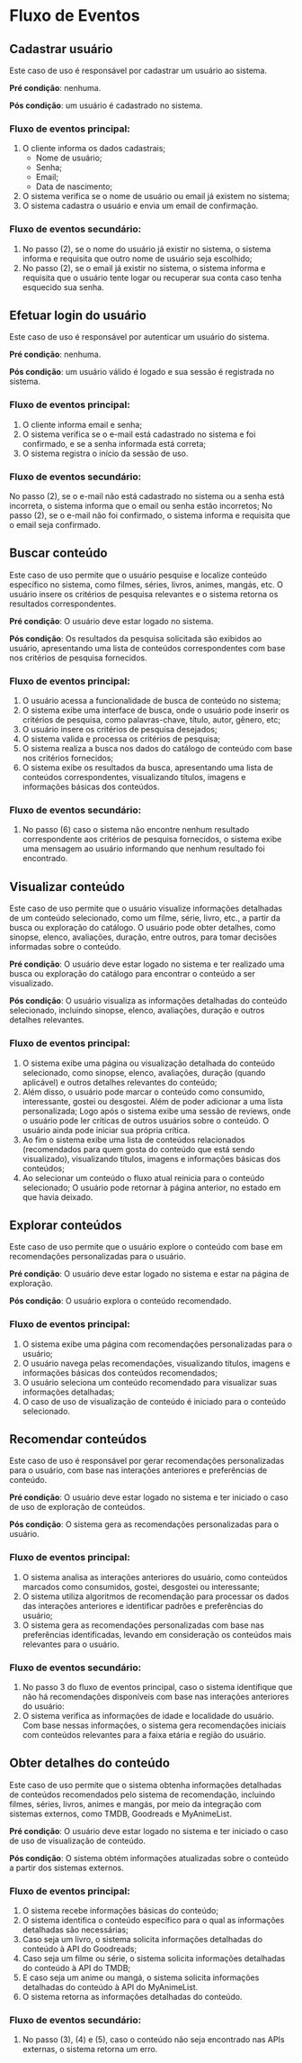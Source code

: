 # Fluxo de Eventos
## Cadastrar usuário
Este caso de uso é responsável por cadastrar um usuário ao sistema.

**Pré condição**: nenhuma.

**Pós condição**: um usuário é cadastrado no sistema.

### Fluxo de eventos principal:
1. O cliente informa os dados cadastrais;
    * Nome de usuário;
    * Senha;
    * Email;
    * Data de nascimento;
2. O sistema verifica se o nome de usuário ou email já existem no sistema;
3. O sistema cadastra o usuário e envia um email de confirmação.

### Fluxo de eventos secundário:
1. No passo (2), se o nome do usuário já existir no sistema, o sistema informa e requisita que outro nome de usuário seja escolhido;
2. No passo (2), se o email já existir no sistema, o sistema informa e requisita que o usuário tente logar ou recuperar sua conta caso tenha esquecido sua senha.



## Efetuar login do usuário
Este caso de uso é responsável por autenticar um usuário do sistema.

**Pré condição**: nenhuma.

**Pós condição**: um usuário válido é logado e sua sessão é registrada no sistema.

### Fluxo de eventos principal:
1. O cliente informa email e senha;
2. O sistema verifica se o e-mail está cadastrado no sistema e foi confirmado, e se a senha informada está correta;
3. O sistema registra o início da sessão de uso.

### Fluxo de eventos secundário:
No passo (2), se o e-mail não está cadastrado no sistema ou a senha está incorreta, o sistema informa que o email ou senha estão incorretos;
No passo (2), se o e-mail não foi confirmado, o sistema informa e requisita que o email seja confirmado.

## Buscar conteúdo
Este caso de uso permite que o usuário pesquise e localize conteúdo específico no sistema, como filmes, séries, livros, animes, mangás, etc. O usuário insere os critérios de pesquisa relevantes e o sistema retorna os resultados correspondentes.

**Pré condição**: O usuário deve estar logado no sistema.

**Pós condição**: Os resultados da pesquisa solicitada são exibidos ao usuário, apresentando uma lista de conteúdos correspondentes com base nos critérios de pesquisa fornecidos.

### Fluxo de eventos principal:
1. O usuário acessa a funcionalidade de busca de conteúdo no sistema;
2. O sistema exibe uma interface de busca, onde o usuário pode inserir os critérios de pesquisa, como palavras-chave, título, autor, gênero, etc;
3. O usuário insere os critérios de pesquisa desejados;
4. O sistema valida e processa os critérios de pesquisa;
5. O sistema realiza a busca nos dados do catálogo de conteúdo com base nos critérios fornecidos;
6. O sistema exibe os resultados da busca, apresentando uma lista de conteúdos correspondentes, visualizando títulos, imagens e informações básicas dos conteúdos.

### Fluxo de eventos secundário:
1. No passo (6) caso o sistema não encontre nenhum resultado correspondente aos critérios de pesquisa fornecidos, o sistema exibe uma mensagem ao usuário informando que nenhum resultado foi encontrado.

## Visualizar conteúdo
Este caso de uso permite que o usuário visualize informações detalhadas de um conteúdo selecionado, como um filme, série, livro, etc., a partir da busca ou exploração do catálogo. O usuário pode obter detalhes, como sinopse, elenco, avaliações, duração, entre outros, para tomar decisões informadas sobre o conteúdo.

**Pré condição**: O usuário deve estar logado no sistema e ter realizado uma busca ou exploração do catálogo para encontrar o conteúdo a ser visualizado.

**Pós condição**: O usuário visualiza as informações detalhadas do conteúdo selecionado, incluindo sinopse, elenco, avaliações, duração e outros detalhes relevantes.

### Fluxo de eventos principal:
1. O sistema exibe uma página ou visualização detalhada do conteúdo selecionado, como sinopse, elenco, avaliações, duração (quando aplicável) e outros detalhes relevantes do conteúdo;
2. Além disso, o usuário pode marcar o conteúdo como consumido, interessante, gostei ou desgostei. Além de poder adicionar a uma lista personalizada; 
Logo após o sistema exibe uma sessão de reviews, onde o usuário pode ler críticas de outros usuários sobre o conteúdo. O usuário ainda pode iniciar sua própria crítica.
3. Ao fim o sistema exibe uma lista de conteúdos relacionados (recomendados para quem gosta do conteúdo que está sendo visualizado), visualizando títulos, imagens e informações básicas dos conteúdos;
4. Ao selecionar um conteúdo o fluxo atual reinicia para o conteúdo selecionado; 
O usuário pode retornar à página anterior, no estado em que havia deixado.

## Explorar conteúdos
Este caso de uso permite que o usuário explore o conteúdo com base em recomendações personalizadas para o usuário.

**Pré condição**: O usuário deve estar logado no sistema e estar na página de exploração.

**Pós condição**: O usuário explora o conteúdo recomendado.

### Fluxo de eventos principal:
1. O sistema exibe uma página com recomendações personalizadas para o usuário;
2. O usuário navega pelas recomendações, visualizando títulos, imagens e informações básicas dos conteúdos recomendados;
3. O usuário seleciona um conteúdo recomendado para visualizar suas informações detalhadas;
4. O caso de uso de visualização de conteúdo é iniciado para o conteúdo selecionado.

## Recomendar conteúdos
Este caso de uso é responsável por gerar recomendações personalizadas para o usuário, com base nas interações anteriores e preferências de conteúdo.

**Pré condição**: O usuário deve estar logado no sistema e ter iniciado o caso de uso de exploração de conteúdos.

**Pós condição**: O sistema gera as recomendações personalizadas para o usuário.

### Fluxo de eventos principal:
1. O sistema analisa as interações anteriores do usuário, como conteúdos marcados como consumidos, gostei, desgostei ou interessante;
2. O sistema utiliza algoritmos de recomendação para processar os dados das interações anteriores e identificar padrões e preferências do usuário;
3. O sistema gera as recomendações personalizadas com base nas preferências identificadas, levando em consideração os conteúdos mais relevantes para o usuário.

### Fluxo de eventos secundário:
1. No passo 3 do fluxo de eventos principal, caso o sistema identifique que não há recomendações disponíveis com base nas interações anteriores do usuário:
2. O sistema verifica as informações de idade e localidade do usuário.
Com base nessas informações, o sistema gera recomendações iniciais com conteúdos relevantes para a faixa etária e região do usuário.

## Obter detalhes do conteúdo
Este caso de uso permite que o sistema obtenha informações detalhadas de conteúdos recomendados pelo sistema de recomendação, incluindo filmes, séries, livros, animes e mangás, por meio da integração com sistemas externos, como TMDB, Goodreads e MyAnimeList.

**Pré condição**: O usuário deve estar logado no sistema e ter iniciado o caso de uso de visualização de conteúdo.

**Pós condição**: O sistema obtém informações atualizadas sobre o conteúdo a partir dos sistemas externos.

### Fluxo de eventos principal:
1. O sistema recebe informações básicas do conteúdo;
2. O sistema identifica o conteúdo específico para o qual as informações detalhadas são necessárias;
3. Caso seja um livro, o sistema solicita informações detalhadas do conteúdo à API do Goodreads;
4. Caso seja um filme ou série, o sistema solicita informações detalhadas do conteúdo à API do TMDB;
5. E caso seja um anime ou mangá, o sistema solicita informações detalhadas do conteúdo à API do MyAnimeList.
6. O sistema retorna as informações detalhadas do conteúdo.

### Fluxo de eventos secundário:
1. No passo (3), (4) e (5), caso o conteúdo não seja encontrado nas APIs externas, o sistema retorna um erro.
